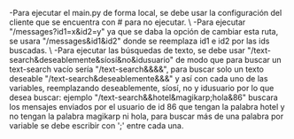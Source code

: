 -Para ejecutar el main.py de forma local, se debe usar la configuración del cliente que se encuentra con # para no ejecutar. \\
-Para ejecutar "/messages?id1=x&id2=y" ya que se daba la opción de cambiar esta ruta, se usara "/messages&id1&id2" donde se reemplaza id1 e id2 por las ids buscadas. \\
-Para ejecutar las búsquedas de texto, se debe usar "/text-search&deseablemente&síosí&no&idusuario" de modo que para buscar un text-search vacío sería "/text-search&&&&", para buscar solo un texto deseable "/text-search&deseablemente&&&" y así con cada uno de las variables, reemplazando deseablemente, síosí, no y idusuario por lo que desea buscar: ejemplo "/text-search&&hotel&magikarp;hola&86" buscara los mensajes enviados por el usuario de id 86 que tengan la palabra hotel y no tengan la palabra magikarp ni hola, para buscar más de una palabra por variable se debe escribir con ';' entre cada una.
